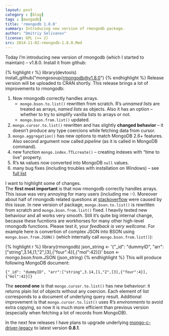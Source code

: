 ```yaml
---
layout: post
category : [blog]
tags : [mongodb]
title: 'rmongodb 1.8.0'
summary: Introducing new version of rmongodb package.
author: "Dmitriy Selivanov"
license: GPL (>= 2)
src: 2014-11-02-rmongodb-1.8.0.Rmd
---
```


Today I’m introducing new version of rmongodb  (which I started to maintain) – v1.8.0. Install it from github:

{% highlight r %}
library(devtools)
install_github("mongosoup/rmongodb@v1.8.0")
{% endhighlight %}
Release version will be uploaded to CRAN shortly.
This release brings a lot of improvements to rmongodb:

1. Now rmongodb correctly handles arrays.
    - `mongo.bson.to.list()` rewritten from scratch. R’s *unnamed lists* are treated as arrays, *named lists* as objects. Also it has an option – whether to try to simplify vanilla lists to arrays or not.
    - `mongo.bson.from.list()`  updated.
2. `mongo.cursor.to.list()`  rewritten and has slightly **changed behavior** – it doesn’t produce any type coercions while fetching data from cursor.
1. `mongo.aggregation()` has new options to match MongoDB 2.6+ features. Also second argument now called _pipeline_ (as it is called in MongoDB command).
1. new function `mongo.index.TTLcreate()`  – creating indexes with “time to live” property.
1. R’s `NA`  values now converted into MongoDB `null` values.
1. many bug fixes (including troubles with installation on Windows) – see [full list](https://github.com/mongosoup/rmongodb/issues?q=milestone%3A1.8.0+is%3Aclosed)  

I want to highlight some of changes.  
The **first most important** is that now rmongodb correctly handles arrays. This issue was very annoying for many users (including me :-). Moreover about half of rmongodb related questions at [stackoverflow](http://stackoverflow.com/questions/tagged/rmongodb) were caused by this issue. In new version of package, `mongo.bson.to.list()` is rewritten from scratch and  `mongo.bson.from.list()`  fixed. I heavily tested new behaviour and all works very smooth. Still it’s quite big internal change, because these fucntions are workhorses for many other high-level rmongodb functions. Please test it, your *feedback is very wellcome*. For example here is convertion of complex JSON into BSON using `mongo.bson.from.JSON()`  (which internally call `mongo.bson.from.list()`):

{% highlight r %}
library(rmongodb)
json_string <- '{"_id": "dummyID", "arr":["string",3.14,[1,"2",[3],{"four":4}],{"mol":42}]}'
bson <- mongo.bson.from.JSON (json_string)
{% endhighlight %}
This will produce following MongoDB document:
```
{"_id": "dummyID", "arr":["string",3.14,[1,"2",[3],{"four":4}],{"mol":42}]}  
```  
The **second one** is that `mongo.cursor.to.list()`  has new behaviour: it returns plain list of objects without any coercion. Each element of list corresponds to a document of underlying query result. Additional improvement is that `mongo.cursor.to.list()`  uses R’s _environments_ to avoid extra copying, so now it is much more efficient than previous version (especially when fetching a lot of records from MongoDB).

In the next few releases I have plans to upgrade underlying [mongo-c-driver-legacy](https://github.com/mongodb/mongo-c-driver-legacy) to latest version **0.8.1**.
